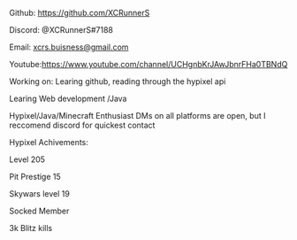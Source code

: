 Github: https://github.com/XCRunnerS

Discord: @XCRunnerS#7188

Email: xcrs.buisness@gmail.com

Youtube:https://www.youtube.com/channel/UCHgnbKrJAwJbnrFHa0TBNdQ



Working on: Learing github, reading through the hypixel api

Learing Web development /Java

Hypixel/Java/Minecraft Enthusiast
DMs on all platforms are open, but I reccomend discord for quickest contact



Hypixel Achivements:

Level 205

Pit Prestige 15

Skywars level 19

Socked Member

3k Blitz kills
<!--
**XCRunnerS/XCRunnerS** is a ✨ _special_ ✨ repository because its `README.md` (this file) appears on your GitHub profile.

Here are some ideas to get you started:
- 🔭 I’m currently working on ...
- 🌱 I’m currently learning ...
- 👯 I’m looking to collaborate on ...
- 🤔 I’m looking for help with ...
- 💬 Ask me about ...
- 📫 How to reach me: ...
- 😄 Pronouns: ...
- ⚡ Fun fact: ...
-->
